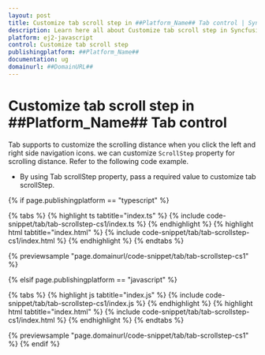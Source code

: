 ```yaml
---
layout: post
title: Customize tab scroll step in ##Platform_Name## Tab control | Syncfusion
description: Learn here all about Customize tab scroll step in Syncfusion ##Platform_Name## Tab control of Syncfusion Essential JS 2 and more.
platform: ej2-javascript
control: Customize tab scroll step 
publishingplatform: ##Platform_Name##
documentation: ug
domainurl: ##DomainURL##
---
```


# Customize tab scroll step in ##Platform_Name## Tab control

Tab supports to customize the scrolling distance when you click the left and right side navigation icons. we can customize `ScrollStep` property for scrolling distance. Refer to the following code example.

* By using Tab scrollStep property, pass a required value to customize tab scrollStep.

{% if page.publishingplatform == "typescript" %}

 {% tabs %}
{% highlight ts tabtitle="index.ts" %}
{% include code-snippet/tab/tab-scrollstep-cs1/index.ts %}
{% endhighlight %}
{% highlight html tabtitle="index.html" %}
{% include code-snippet/tab/tab-scrollstep-cs1/index.html %}
{% endhighlight %}
{% endtabs %}
        
{% previewsample "page.domainurl/code-snippet/tab/tab-scrollstep-cs1" %}

{% elsif page.publishingplatform == "javascript" %}

{% tabs %}
{% highlight js tabtitle="index.js" %}
{% include code-snippet/tab/tab-scrollstep-cs1/index.js %}
{% endhighlight %}
{% highlight html tabtitle="index.html" %}
{% include code-snippet/tab/tab-scrollstep-cs1/index.html %}
{% endhighlight %}
{% endtabs %}

{% previewsample "page.domainurl/code-snippet/tab/tab-scrollstep-cs1" %}
{% endif %}
